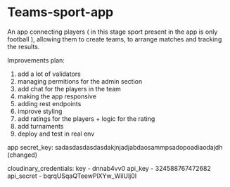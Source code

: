 ﻿# Teams-sport-app
An app connecting players ( in this stage sport present in the app is only football ), allowing them to create teams, to arrange matches and tracking the results.


Improvements plan:
1. add a lot of validators
2. managing permitions for the admin section
3. add chat for the players in the team
4. making the app responsive
5. adding rest endpoints
6. improve styling
7. add ratings for the players + logic for the rating
8. add turnaments
9. deploy and test in real env

app secret_key: sadasdasdasdasdakjnjadjabdaosammpsadopoadiaodajdh  (changed)

cloudinary_credentials:
key - dnnab4vv0
api_key - 324588767472682
api_secret - bqrqUSqaQTeewPlXYw_WilUlj0I
